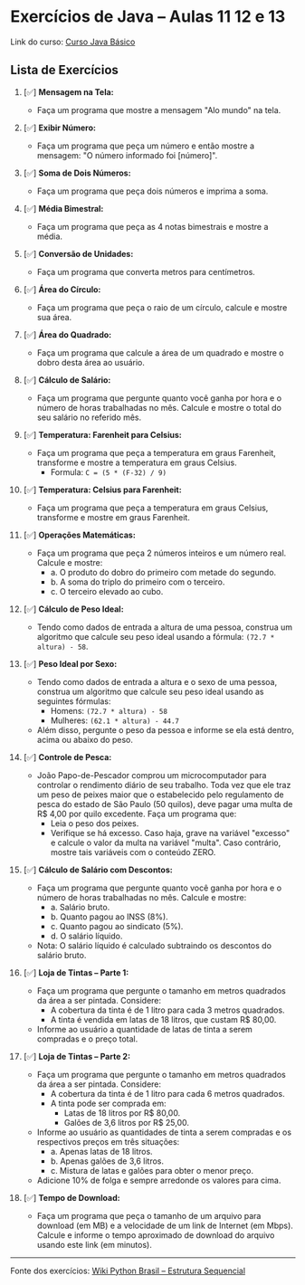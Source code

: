 # Exercícios de Java – Aulas 11 12 e 13

Link do curso: [Curso Java Básico](http://www.loiane.com/2013/10/curso-java-basico-java-se-gratuito/)

## Lista de Exercícios

1. [✅] **Mensagem na Tela:**
   - Faça um programa que mostre a mensagem "Alo mundo" na tela.

2. [✅] **Exibir Número:**
   - Faça um programa que peça um número e então mostre a mensagem: "O número informado foi [número]".

3. [✅] **Soma de Dois Números:**
   - Faça um programa que peça dois números e imprima a soma.

4. [✅] **Média Bimestral:**
   - Faça um programa que peça as 4 notas bimestrais e mostre a média.

5. [✅] **Conversão de Unidades:**
   - Faça um programa que converta metros para centímetros.

6. [✅] **Área do Círculo:**
   - Faça um programa que peça o raio de um círculo, calcule e mostre sua área.

7. [✅] **Área do Quadrado:**
   - Faça um programa que calcule a área de um quadrado e mostre o dobro desta área ao usuário.

8. [✅] **Cálculo de Salário:**
   - Faça um programa que pergunte quanto você ganha por hora e o número de horas trabalhadas no mês. Calcule e mostre o total do seu salário no referido mês.

9. [✅] **Temperatura: Farenheit para Celsius:**
   - Faça um programa que peça a temperatura em graus Farenheit, transforme e mostre a temperatura em graus Celsius.
     - Formula: `C = (5 * (F-32) / 9)`

10. [✅] **Temperatura: Celsius para Farenheit:**
    - Faça um programa que peça a temperatura em graus Celsius, transforme e mostre em graus Farenheit.

11. [✅] **Operações Matemáticas:**
    - Faça um programa que peça 2 números inteiros e um número real. Calcule e mostre:
      - a. O produto do dobro do primeiro com metade do segundo.
      - b. A soma do triplo do primeiro com o terceiro.
      - c. O terceiro elevado ao cubo.

12. [✅] **Cálculo de Peso Ideal:**
    - Tendo como dados de entrada a altura de uma pessoa, construa um algoritmo que calcule seu peso ideal usando a fórmula: `(72.7 * altura) - 58`.

13. [✅] **Peso Ideal por Sexo:**
    - Tendo como dados de entrada a altura e o sexo de uma pessoa, construa um algoritmo que calcule seu peso ideal usando as seguintes fórmulas:
      - Homens: `(72.7 * altura) - 58`
      - Mulheres: `(62.1 * altura) - 44.7`
    - Além disso, pergunte o peso da pessoa e informe se ela está dentro, acima ou abaixo do peso.

14. [✅] **Controle de Pesca:**
    - João Papo-de-Pescador comprou um microcomputador para controlar o rendimento diário de seu trabalho. Toda vez que ele traz um peso de peixes maior que o estabelecido pelo regulamento de pesca do estado de São Paulo (50 quilos), deve pagar uma multa de R$ 4,00 por quilo excedente. Faça um programa que:
      - Leia o peso dos peixes.
      - Verifique se há excesso. Caso haja, grave na variável "excesso" e calcule o valor da multa na variável "multa". Caso contrário, mostre tais variáveis com o conteúdo ZERO.

15. [✅] **Cálculo de Salário com Descontos:**
    - Faça um programa que pergunte quanto você ganha por hora e o número de horas trabalhadas no mês. Calcule e mostre:
      - a. Salário bruto.
      - b. Quanto pagou ao INSS (8%).
      - c. Quanto pagou ao sindicato (5%).
      - d. O salário líquido.
    - Nota: O salário líquido é calculado subtraindo os descontos do salário bruto.

16. [✅] **Loja de Tintas – Parte 1:**
    - Faça um programa que pergunte o tamanho em metros quadrados da área a ser pintada. Considere:
      - A cobertura da tinta é de 1 litro para cada 3 metros quadrados.
      - A tinta é vendida em latas de 18 litros, que custam R$ 80,00.
    - Informe ao usuário a quantidade de latas de tinta a serem compradas e o preço total.

17. [✅] **Loja de Tintas – Parte 2:**
    - Faça um programa que pergunte o tamanho em metros quadrados da área a ser pintada. Considere:
      - A cobertura da tinta é de 1 litro para cada 6 metros quadrados.
      - A tinta pode ser comprada em:
        - Latas de 18 litros por R$ 80,00.
        - Galões de 3,6 litros por R$ 25,00.
    - Informe ao usuário as quantidades de tinta a serem compradas e os respectivos preços em três situações:
      - a. Apenas latas de 18 litros.
      - b. Apenas galões de 3,6 litros.
      - c. Mistura de latas e galões para obter o menor preço.
    - Adicione 10% de folga e sempre arredonde os valores para cima.

18. [✅] **Tempo de Download:**
    - Faça um programa que peça o tamanho de um arquivo para download (em MB) e a velocidade de um link de Internet (em Mbps). Calcule e informe o tempo aproximado de download do arquivo usando este link (em minutos).

---

Fonte dos exercícios: [Wiki Python Brasil – Estrutura Sequencial](http://wiki.python.org.br//EstruturaSequencial)
